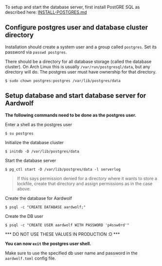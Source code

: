 To setup and start the database server, first install PostGRE SQL as described here:
[INSTALL-POSTGRES.md](/INSTALL-POSTGRES.md)

## Configure postgres user and database cluster directory ##

Installation should create a system user and a group called `postgres`.
Set its password via `passwd postgres`.

There should be a directory for all database storage (called the database cluster).
On Arch Linux this is usually `/var/run/postgresql/data`, but any directory will do.
The postgres user must have ownership for that directory.

    $ sudo chown postgres:postgres /var/lib/postgres/data

## Setup database and start database server for Aardwolf ##

**The following commands need to be done as the postgres user.** 

Enter a shell as the postgres user

    $ su postgres

Initialize the database cluster 

    $ initdb -D /var/lib/postgres/data

Start the database server

    $ pg_ctl start -D /var/lib/postgres/data -l serverlog
    
> If this says permission denied for a directory where it wants to store a lockfile, create that directory and assign permissions as in the case above.

Create the database for Aardwolf
    
    $ psql -c "CREATE DATABASE aardwolf;"

Create the DB user

    $ psql -c "CREATE USER aardwolf WITH PASSWORD 'p4ssw0rd'"
    
*** DO NOT USE THESE VALUES IN PRODUCTION :D ***

**You can now `exit` the postgres user shell.**

Make sure to use the specified db user name and password in the `aardwolf.toml` config file.

